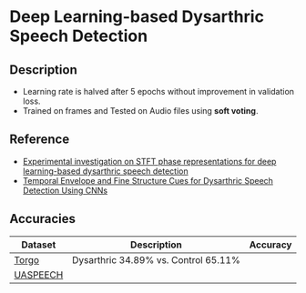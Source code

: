 # Deep Learning-based Dysarthric Speech Detection

## Description
- Learning rate is halved after 5 epochs without improvement in validation loss.
- Trained on frames and Tested on Audio files using **soft voting**.


## Reference
- [Experimental investigation on STFT phase representations for deep learning-based dysarthric speech detection](https://arxiv.org/abs/2110.03283)
- [Temporal Envelope and Fine Structure Cues for Dysarthric Speech Detection Using CNNs](https://inakodrasi.github.io/publications_pdfs/Kodrasi_SPL_2021.pdf)


## Accuracies

| Dataset | Description | Accuracy | 
| --- | --- | --- |
| [Torgo](https://www.cs.cmu.edu/~awb/data/torgo/) | Dysarthric 34.89% vs. Control 65.11% |  |  
| [UASPEECH]() |  |  |